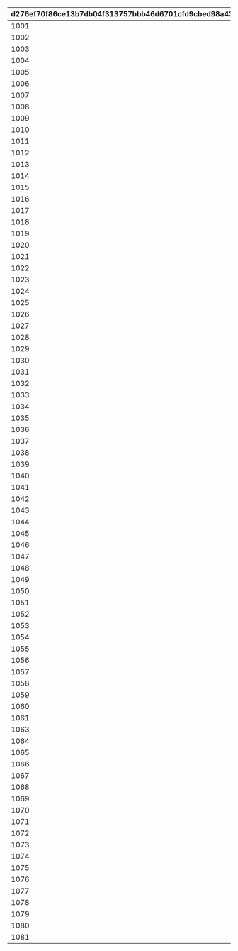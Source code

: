 |d276ef70f86ce13b7db04f313757bbb46d6701cfd9cbed98a437a5912c482782|81da84fa54678bc8c6842d72e54cc420049d89145df26b7c1bb57ca7520e3184|bec30e90b80b64ad1b821aa239473560f5a6ba398a59d452c1a7e2a9e4c14d77|d514386c59283e2586e237e7333338f89dd8d7bc8dce03903689d95df83a5b61|7f60283fc600bc2cd521ed540a2c7f5aecf27d331908a79d54ebcb98363c1dfd|b131ecca08d7a7b7aeb6a678f9574536ecf4748250f97c0cb622114d4f21f547|32ac4eed410ad10a4e547425dfcbae341d28c2033bc2439e5079fe4b52df9e0e|fbda3ee46c4c45d29f7110f4511c722ee4bf9145c5f95befdab395cc1af83d5f|eeaf49e26604995caa18116131c5fe423b053d99d5a1513fdcb4b1084d5bba3b|e6110b2cb7cf22d20690e43d60c1281ce1947ebd5684f34e8ff2ef9d3aaa8bdc|f11c809bf76163464bdcc4ea4d91db822dcffb4087f91708f7a66ca89fedff34|aba667a956c4cbf226a1067811dd3ded80842e10420a52fce2e7f6b721d62223|687ba09430182968fa7beaf017c74dd2fec457e0e460748b400be6ed6dbc50c0|
| --- | --- | --- | --- | --- | --- | --- | --- | --- | --- | --- | --- | --- |
|1001|2018/03/18 11:59:00|3|2018/03/21 5:00:00|2|1|1|2018/03/14 12:00:00|0|2018/03/19 11:59:00|2018/04/20 4:59:59|1|bgm_M90|
|1002|2018/04/17 11:59:00|4|2018/04/20 5:00:00|2|1|2|2018/04/13 12:00:00|1001|2018/04/18 11:59:00|2018/05/22 4:59:59|1|bgm_M97|
|1003|2018/05/19 11:59:00|5|2018/05/22 5:00:00|2|1|1|2018/05/15 12:00:00|1002|2018/05/20 11:59:00|2018/06/21 4:59:59|1|bgm_M104|
|1004|2018/06/18 11:59:00|6|2018/06/21 5:00:00|2|1|2|2018/06/14 12:00:00|1003|2018/06/19 11:59:00|2018/07/21 4:59:59|1|bgm_M115|
|1005|2018/07/18 11:59:00|7|2018/07/21 5:00:00|2|1|1|2018/07/14 12:00:00|1004|2018/07/19 11:59:00|2018/08/22 4:59:59|1|bgm_M119|
|1006|2018/08/19 11:59:00|8|2018/08/22 5:00:00|2|1|2|2018/08/15 12:00:00|1005|2018/08/20 11:59:00|2018/09/21 4:59:59|1|bgm_M132|
|1007|2018/09/18 11:59:00|9|2018/09/21 5:00:00|2|1|1|2018/09/14 12:00:00|1006|2018/09/19 11:59:00|2018/10/22 4:59:59|1|bgm_M139|
|1008|2018/10/19 11:59:00|10|2018/10/22 5:00:00|2|1|2|2018/10/15 12:00:00|1007|2018/10/20 11:59:00|2018/11/22 4:59:59|1|bgm_M166|
|1009|2018/11/19 11:59:00|11|2018/11/22 5:00:00|2|1|1|2018/11/15 12:00:00|1008|2018/11/20 11:59:00|2018/12/22 4:59:59|1|bgm_M175|
|1010|2018/12/19 11:59:00|12|2018/12/22 5:00:00|2|1|2|2018/12/15 12:00:00|1009|2018/12/20 11:59:00|2019/01/23 4:59:59|1|bgm_M181|
|1011|2019/01/20 11:59:00|1|2019/01/23 5:00:00|2|1|1|2019/01/16 12:00:00|1010|2019/01/21 11:59:00|2019/02/20 4:59:59|1|bgm_M186|
|1012|2019/02/17 11:59:00|2|2019/02/20 5:00:00|2|1|2|2019/02/13 12:00:00|1011|2019/02/18 11:59:00|2019/03/23 4:59:59|1|bgm_M205|
|1013|2019/03/20 11:59:00|3|2019/03/23 5:00:00|2|1|1|2019/03/16 12:00:00|1012|2019/03/21 11:59:00|2019/04/22 4:59:59|1|bgm_M90|
|1014|2019/04/19 11:59:00|4|2019/04/22 5:00:00|2|1|2|2019/04/15 12:00:00|1013|2019/04/20 11:59:00|2019/05/23 4:59:59|1|bgm_M97|
|1015|2019/05/20 11:59:00|5|2019/05/23 5:00:00|2|1|1|2019/05/16 12:00:00|1014|2019/05/21 11:59:00|2019/06/22 4:59:59|1|bgm_M104|
|1016|2019/06/19 11:59:00|6|2019/06/22 5:00:00|2|1|2|2019/06/15 12:00:00|1015|2019/06/20 11:59:00|2019/07/23 4:59:59|1|bgm_M115|
|1017|2019/07/20 11:59:00|7|2019/07/23 5:00:00|2|1|1|2019/07/16 12:00:00|1016|2019/07/21 11:59:00|2019/08/23 4:59:59|1|bgm_M119|
|1018|2019/08/20 11:59:00|8|2019/08/23 5:00:00|2|1|2|2019/08/16 12:00:00|1017|2019/08/21 11:59:00|2019/09/23 4:59:59|1|bgm_M132|
|1019|2019/09/20 11:59:00|9|2019/09/23 5:00:00|2|1|1|2019/09/16 12:00:00|1018|2019/09/21 11:59:00|2019/10/25 4:59:59|1|bgm_M139|
|1020|2019/10/22 11:59:00|10|2019/10/25 5:00:00|2|1|2|2019/10/18 12:00:00|1019|2019/10/23 11:59:00|2019/11/24 4:59:59|1|bgm_M166|
|1021|2019/11/21 11:59:00|11|2019/11/24 5:00:00|2|1|1|2019/11/17 12:00:00|1020|2019/11/22 11:59:00|2019/12/25 4:59:59|1|bgm_M175|
|1022|2019/12/22 11:59:00|12|2019/12/25 5:00:00|2|1|2|2019/12/18 12:00:00|1021|2019/12/23 11:59:00|2020/01/25 4:59:59|1|bgm_M181|
|1023|2020/01/22 11:59:00|1|2020/01/25 5:00:00|2|1|1|2020/01/18 12:00:00|1022|2020/01/23 11:59:00|2020/02/23 4:59:59|1|bgm_M186|
|1024|2020/02/20 11:59:00|2|2020/02/23 5:00:00|2|1|2|2020/02/16 12:00:00|1023|2020/02/21 11:59:00|2020/03/25 4:59:59|1|bgm_M205|
|1025|2020/03/22 11:59:00|3|2020/03/25 5:00:00|2|1|1|2020/03/18 12:00:00|1024|2020/03/23 11:59:00|2020/04/25 4:59:59|1|bgm_M90|
|1026|2020/04/22 11:59:00|4|2020/04/25 5:00:00|2|1|2|2020/04/18 12:00:00|1025|2020/04/23 11:59:00|2020/05/26 4:59:59|1|bgm_M97|
|1027|2020/05/23 11:59:00|5|2020/05/26 5:00:00|2|1|1|2020/05/19 12:00:00|1026|2020/05/24 11:59:00|2020/06/25 4:59:59|1|bgm_M104|
|1028|2020/06/22 11:59:00|6|2020/06/25 5:00:00|2|1|2|2020/06/18 12:00:00|1027|2020/06/23 11:59:00|2020/07/26 4:59:59|1|bgm_M115|
|1029|2020/07/23 11:59:00|7|2020/07/26 5:00:00|2|1|1|2020/07/19 12:00:00|1028|2020/07/24 11:59:00|2020/08/26 4:59:59|1|bgm_M119|
|1030|2020/08/23 11:59:00|8|2020/08/26 5:00:00|2|1|2|2020/08/19 12:00:00|1029|2020/08/24 11:59:00|2020/09/25 4:59:59|1|bgm_M132|
|1031|2020/09/22 11:59:00|9|2020/09/25 5:00:00|2|1|1|2020/09/18 12:00:00|1030|2020/09/23 11:59:00|2020/10/26 4:59:59|1|bgm_M139|
|1032|2020/10/23 11:59:00|10|2020/10/26 5:00:00|2|1|2|2020/10/19 12:00:00|1031|2020/10/24 11:59:00|2020/11/25 4:59:59|1|bgm_M166|
|1033|2020/11/22 11:59:00|11|2020/11/25 5:00:00|2|1|1|2020/11/18 12:00:00|1032|2020/11/23 11:59:00|2020/12/26 4:59:59|1|bgm_M175|
|1034|2020/12/23 11:59:00|12|2020/12/26 5:00:00|2|1|2|2020/12/19 12:00:00|1033|2020/12/24 11:59:00|2021/01/26 4:59:59|1|bgm_M181|
|1035|2021/01/23 11:59:00|1|2021/01/26 5:00:00|2|1|1|2021/01/19 12:00:00|1034|2021/01/24 11:59:00|2021/02/23 4:59:59|1|bgm_M186|
|1036|2021/02/20 11:59:00|2|2021/02/23 5:00:00|2|1|2|2021/02/16 12:00:00|1035|2021/02/21 11:59:00|2021/03/26 4:59:59|1|bgm_M205|
|1037|2021/03/23 11:59:00|3|2021/03/26 5:00:00|2|1|1|2021/03/19 12:00:00|1036|2021/03/24 11:59:00|2021/04/25 4:59:59|1|bgm_M90|
|1038|2021/04/22 11:59:00|4|2021/04/25 5:00:00|2|1|2|2021/04/18 12:00:00|1037|2021/04/23 11:59:00|2021/05/26 4:59:59|1|bgm_M97|
|1039|2021/05/23 11:59:00|5|2021/05/26 5:00:00|2|1|1|2021/05/19 12:00:00|1038|2021/05/24 11:59:00|2021/06/25 4:59:59|1|bgm_M104|
|1040|2021/06/22 11:59:00|6|2021/06/25 5:00:00|2|1|2|2021/06/18 12:00:00|1039|2021/06/23 11:59:00|2021/07/26 4:59:59|1|bgm_M115|
|1041|2021/07/23 11:59:00|7|2021/07/26 5:00:00|2|1|1|2021/07/19 12:00:00|1040|2021/07/24 11:59:00|2021/08/26 4:59:59|1|bgm_M119|
|1042|2021/08/23 11:59:00|8|2021/08/26 5:00:00|2|1|2|2021/08/19 12:00:00|1041|2021/08/24 11:59:00|2021/09/25 4:59:59|1|bgm_M132|
|1043|2021/09/22 11:59:00|9|2021/09/25 5:00:00|2|1|1|2021/09/18 12:00:00|1042|2021/09/23 11:59:00|2021/10/26 4:59:59|1|bgm_M139|
|1044|2021/10/23 11:59:00|10|2021/10/26 5:00:00|2|1|2|2021/10/19 12:00:00|1043|2021/10/24 11:59:00|2021/11/25 4:59:59|1|bgm_M166|
|1045|2021/11/22 11:59:00|11|2021/11/25 5:00:00|2|1|1|2021/11/18 12:00:00|1044|2021/11/23 11:59:00|2021/12/26 4:59:59|1|bgm_M175|
|1046|2021/12/23 11:59:00|12|2021/12/26 5:00:00|2|1|2|2021/12/19 12:00:00|1045|2021/12/24 11:59:00|2022/01/26 4:59:59|1|bgm_M181|
|1047|2022/01/23 11:59:00|1|2022/01/26 5:00:00|2|1|1|2022/01/19 12:00:00|1046|2022/01/24 11:59:00|2022/02/23 4:59:59|1|bgm_M186|
|1048|2022/02/20 11:59:00|2|2022/02/23 5:00:00|2|1|2|2022/02/16 12:00:00|1047|2022/02/21 11:59:00|2022/03/26 4:59:59|1|bgm_M205|
|1049|2022/03/23 11:59:00|3|2022/03/26 5:00:00|2|1|1|2022/03/19 12:00:00|1048|2022/03/24 11:59:00|2022/04/25 4:59:59|1|bgm_M90|
|1050|2022/04/22 11:59:00|4|2022/04/25 5:00:00|2|1|2|2022/04/18 12:00:00|1049|2022/04/23 11:59:00|2022/05/26 4:59:59|1|bgm_M97|
|1051|2022/05/23 11:59:00|5|2022/05/26 5:00:00|2|1|1|2022/05/19 12:00:00|1050|2022/05/24 11:59:00|2022/06/25 4:59:59|1|bgm_M104|
|1052|2022/06/22 11:59:00|6|2022/06/25 5:00:00|2|1|2|2022/06/18 12:00:00|1051|2022/06/23 11:59:00|2022/07/26 4:59:59|1|bgm_M115|
|1053|2022/07/23 11:59:00|7|2022/07/26 5:00:00|2|1|1|2022/07/19 12:00:00|1052|2022/07/24 11:59:00|2022/08/26 4:59:59|1|bgm_M119|
|1054|2022/08/23 11:59:00|8|2022/08/26 5:00:00|2|1|2|2022/08/19 12:00:00|1053|2022/08/24 11:59:00|2022/09/25 4:59:59|1|bgm_M132|
|1055|2022/09/22 11:59:00|9|2022/09/25 5:00:00|2|1|1|2022/09/18 12:00:00|1054|2022/09/23 11:59:00|2022/10/26 4:59:59|1|bgm_M139|
|1056|2022/10/23 11:59:00|10|2022/10/26 5:00:00|2|1|2|2022/10/19 12:00:00|1055|2022/10/24 11:59:00|2022/11/25 4:59:59|1|bgm_M166|
|1057|2022/11/22 11:59:00|11|2022/11/25 5:00:00|2|1|1|2022/11/18 12:00:00|1056|2022/11/23 11:59:00|2022/12/26 4:59:59|1|bgm_M175|
|1058|2022/12/23 11:59:00|12|2022/12/26 5:00:00|2|1|2|2022/12/19 12:00:00|1057|2022/12/24 11:59:00|2023/01/26 4:59:59|1|bgm_M181|
|1059|2023/01/23 11:59:00|1|2023/01/26 5:00:00|2|1|1|2023/01/19 12:00:00|1058|2023/01/24 11:59:00|2023/02/23 4:59:59|1|bgm_M186|
|1060|2023/02/20 11:59:00|2|2023/02/23 5:00:00|2|1|2|2023/02/16 12:00:00|1059|2023/02/21 11:59:00|2023/03/26 4:59:59|1|bgm_M205|
|1061|2023/03/23 11:59:00|3|2023/03/26 5:00:00|2|1|1|2023/03/19 12:00:00|1060|2023/03/24 11:59:00|2023/04/26 4:59:59|1|bgm_M90|
|1063|2023/04/23 11:59:00|4|2023/04/26 5:00:00|2|1|2|2023/04/19 12:00:00|1061|2023/04/24 11:59:00|2023/05/26 4:59:59|1|bgm_M97|
|1064|2023/05/23 11:59:00|5|2023/05/26 5:00:00|2|1|1|2023/05/19 12:00:00|1063|2023/05/24 11:59:00|2023/06/25 4:59:59|1|bgm_M104|
|1065|2023/06/22 11:59:00|6|2023/06/25 5:00:00|2|1|2|2023/06/18 12:00:00|1064|2023/06/23 11:59:00|2023/07/26 4:59:59|1|bgm_M115|
|1066|2023/07/23 11:59:00|7|2023/07/26 5:00:00|2|1|1|2023/07/19 12:00:00|1065|2023/07/24 11:59:00|2023/08/26 4:59:59|1|bgm_M119|
|1067|2023/08/23 11:59:00|8|2023/08/26 5:00:00|2|1|2|2023/08/19 12:00:00|1066|2023/08/24 11:59:00|2023/09/25 4:59:59|1|bgm_M132|
|1068|2023/09/22 11:59:00|9|2023/09/25 5:00:00|2|1|1|2023/09/18 12:00:00|1067|2023/09/23 11:59:00|2023/10/26 4:59:59|1|bgm_M139|
|1069|2023/10/23 11:59:59|10|2023/10/26 5:00:00|2|1|2|2023/10/19 12:00:00|1068|2023/10/24 11:59:59|2023/11/25 4:59:59|1|bgm_M166|
|1070|2023/11/22 11:59:59|11|2023/11/25 5:00:00|2|1|1|2023/11/18 12:00:00|1069|2023/11/23 11:59:59|2023/12/26 4:59:59|1|bgm_M175|
|1071|2023/12/23 11:59:59|12|2023/12/26 5:00:00|2|1|2|2023/12/19 12:00:00|1070|2023/12/24 11:59:59|2024/01/26 4:59:59|1|bgm_M181|
|1072|2024/01/23 11:59:59|1|2024/01/26 5:00:00|2|1|1|2024/01/19 12:00:00|1071|2024/01/24 11:59:59|2024/02/24 4:59:59|1|bgm_M186|
|1073|2024/02/21 11:59:59|2|2024/02/24 5:00:00|2|1|2|2024/02/15 0:00:00|1072|2024/02/22 11:59:59|2024/03/26 4:59:59|1|bgm_M205|
|1074|2024/03/23 11:59:59|3|2024/03/26 5:00:00|2|1|1|2024/03/19 12:00:00|1073|2024/03/24 11:59:59|2024/04/25 4:59:59|1|bgm_M90|
|1075|2024/04/22 11:59:59|4|2024/04/25 5:00:00|2|1|2|2024/04/18 12:00:00|1074|2024/04/23 11:59:59|2024/05/26 4:59:59|1|bgm_M97|
|1076|2024/05/23 11:59:59|5|2024/05/26 5:00:00|2|1|1|2024/05/19 12:00:00|1075|2024/05/24 11:59:59|2024/06/25 4:59:59|1|bgm_M104|
|1077|2024/06/22 11:59:59|6|2024/06/25 5:00:00|2|1|2|2024/06/18 12:00:00|1076|2024/06/23 11:59:59|2024/07/26 4:59:59|1|bgm_M115|
|1078|2024/07/23 11:59:59|7|2024/07/26 5:00:00|2|1|1|2024/07/19 12:00:00|1077|2024/07/24 11:59:59|2024/08/26 4:59:59|1|bgm_M119|
|1079|2024/08/23 11:59:59|8|2024/08/26 5:00:00|2|1|2|2024/08/19 12:00:00|1078|2024/08/24 11:59:59|2024/09/25 4:59:59|1|bgm_M132|
|1080|2024/09/22 11:59:59|9|2024/09/25 5:00:00|2|1|1|2024/09/18 12:00:00|1079|2024/09/23 11:59:59|2024/10/26 4:59:59|1|bgm_M139|
|1081|2024/10/23 11:59:59|10|2024/10/26 5:00:00|2|1|2|2024/10/19 12:00:00|1080|2024/10/24 11:59:59|2024/11/25 4:59:59|1|bgm_M166|